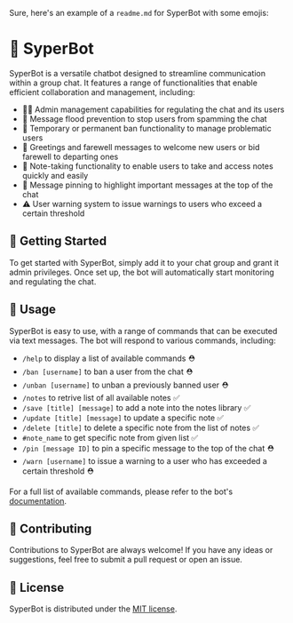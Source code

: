Sure, here's an example of a `readme.md` for SyperBot with some emojis:

# 🤖 SyperBot

SyperBot is a versatile chatbot designed to streamline communication within a group chat. It features a range of functionalities that enable efficient collaboration and management, including:

- 👮‍♂️ Admin management capabilities for regulating the chat and its users
- 🚫 Message flood prevention to stop users from spamming the chat
- 🚪 Temporary or permanent ban functionality to manage problematic users
- 👋 Greetings and farewell messages to welcome new users or bid farewell to departing ones
- 📝 Note-taking functionality to enable users to take and access notes quickly and easily
- 📌 Message pinning to highlight important messages at the top of the chat
- ⚠️ User warning system to issue warnings to users who exceed a certain threshold

## 🚀 Getting Started

To get started with SyperBot, simply add it to your chat group and grant it admin privileges. Once set up, the bot will automatically start monitoring and regulating the chat.

## 💬 Usage

SyperBot is easy to use, with a range of commands that can be executed via text messages. The bot will respond to various commands, including:

- `/help` to display a list of available commands :rescue_worker_helmet:
- `/ban [username]` to ban a user from the chat :rescue_worker_helmet:
- `/unban [username]` to unban a previously banned user :rescue_worker_helmet:
- `/notes` to retrive list of all available notes :white_check_mark:
- `/save [title] [message]` to add a note into the notes library :white_check_mark:
- `/update [title] [message]` to update a specific note :white_check_mark:
- `/delete [title]` to delete a specific note from the list of notes :white_check_mark:
- `#note_name` to get specific note from given list :white_check_mark:
- `/pin [message ID]` to pin a specific message to the top of the chat :rescue_worker_helmet:
- `/warn [username]` to issue a warning to a user who has exceeded a certain threshold :rescue_worker_helmet:

For a full list of available commands, please refer to the bot's <a href="https://syperbotdoc-sayshark75.vercel.app/">documentation</a>.


## 🤝 Contributing

Contributions to SyperBot are always welcome! If you have any ideas or suggestions, feel free to submit a pull request or open an issue.

## 📄 License

SyperBot is distributed under the [MIT license](https://github.com/your_username/syperbot/blob/main/LICENSE).
